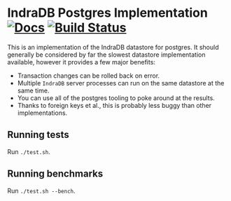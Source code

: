 # IndraDB Postgres Implementation [![Docs](https://docs.rs/indradb-postgres/badge.svg)](https://docs.rs/indradb-postgres) [![Build Status](https://travis-ci.org/indradb/postgres.svg?branch=master)](https://travis-ci.org/indradb/postgres)

This is an implementation of the IndraDB datastore for postgres. It should
generally be considered by far the slowest datastore implementation available,
however it provides a few major benefits:

* Transaction changes can be rolled back on error.
* Multiple `IndraDB` server processes can run on the same datastore at the same
  time.
* You can use all of the postgres tooling to poke around at the results.
* Thanks to foreign keys et al., this is probably less buggy than other
  implementations.

## Running tests

Run `./test.sh`.

## Running benchmarks

Run `./test.sh --bench`.
